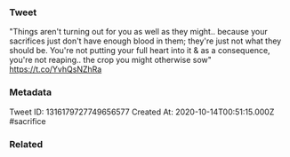 ### Tweet
"Things aren't turning out for you as well as they might.. because your sacrifices just don't have enough blood in them; they're just not what they should be. You're not putting your full heart into it &amp; as a consequence, you're not reaping.. the crop you might otherwise sow" https://t.co/YvhQsNZhRa

### Metadata
Tweet ID: 1316179727749656577
Created At: 2020-10-14T00:51:15.000Z
#sacrifice 

### Related

